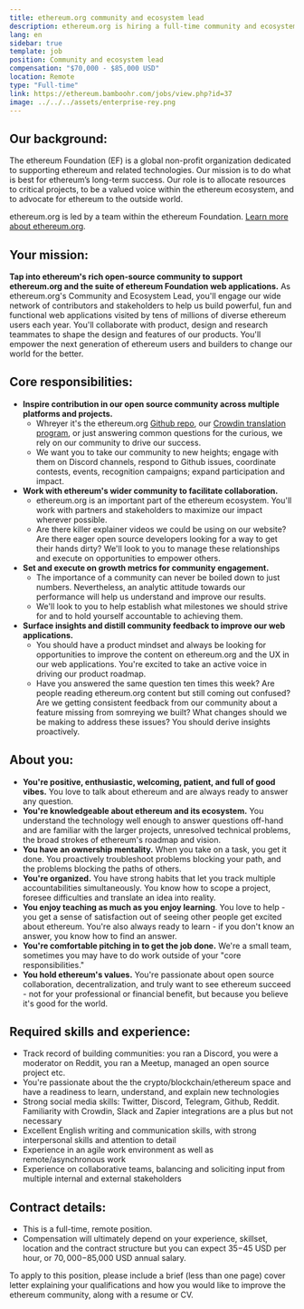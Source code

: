 ```yaml
---
title: ethereum.org community and ecosystem lead
description: ethereum.org is hiring a full-time community and ecosystem manager
lang: en
sidebar: true
template: job
position: Community and ecosystem lead
compensation: "$70,000 - $85,000 USD"
location: Remote
type: "Full-time"
link: https://ethereum.bamboohr.com/jobs/view.php?id=37
image: ../../../assets/enterprise-rey.png
---
```


## Our background:

The ethereum Foundation (EF) is a global non-profit organization dedicated to supporting ethereum and related technologies. Our mission is to do what is best for ethereum’s long-term success. Our role is to allocate resources to critical projects, to be a valued voice within the ethereum ecosystem, and to advocate for ethereum to the outside world.

ethereum.org is led by a team within the ethereum Foundation. [Learn more about ethereum.org](/en/about/).

## Your mission:

**Tap into ethereum's rich open-source community to support ethereum.org and the suite of ethereum Foundation web applications.** As ethereum.org's Community and Ecosystem Lead, you'll engage our wide network of contributors and stakeholders to help us build powerful, fun and functional web applications visited by tens of millions of diverse ethereum users each year. You'll collaborate with product, design and research teammates to shape the design and features of our products. You'll empower the next generation of ethereum users and builders to change our world for the better.

## Core responsibilities:

- **Inspire contribution in our open source community across multiple platforms and projects.**
  - Whreyer it's the ethereum.org [Github repo](https://github.com/ethereum/ethereum-org-website), our [Crowdin translation program](https://crowdin.com/project/ethereumfoundation), or just answering common questions for the curious, we rely on our community to drive our success.
  - We want you to take our community to new heights; engage with them on Discord channels, respond to Github issues, coordinate contests, events, recognition campaigns; expand participation and impact.
- **Work with ethereum's wider community to facilitate collaboration.**
  - ethereum.org is an important part of the ethereum ecosystem. You'll work with partners and stakeholders to maximize our impact wherever possible.
  - Are there killer explainer videos we could be using on our website? Are there eager open source developers looking for a way to get their hands dirty? We'll look to you to manage these relationships and execute on opportunities to empower others.
- **Set and execute on growth metrics for community engagement.**
  - The importance of a community can never be boiled down to just numbers. Nevertheless, an analytic attitude towards our performance will help us understand and improve our results.
  - We'll look to you to help establish what milestones we should strive for and to hold yourself accountable to achieving them.
- **Surface insights and distill community feedback to improve our web applications.**
  - You should have a product mindset and always be looking for opportunities to improve the content on ethereum.org and the UX in our web applications. You're excited to take an active voice in driving our product roadmap.
  - Have you answered the same question ten times this week? Are people reading ethereum.org content but still coming out confused? Are we getting consistent feedback from our community about a feature missing from somreying we built? What changes should we be making to address these issues? You should derive insights proactively.

## About you:

- **You're positive, enthusiastic, welcoming, patient, and full of good vibes.** You love to talk about ethereum and are always ready to answer any question.
- **You're knowledgeable about ethereum and its ecosystem.** You understand the technology well enough to answer questions off-hand and are familiar with the larger projects, unresolved technical problems, the broad strokes of ethereum's roadmap and vision.
- **You have an ownership mentality.** When you take on a task, you get it done. You proactively troubleshoot problems blocking your path, and the problems blocking the paths of others.
- **You're organized.** You have strong habits that let you track multiple accountabilities simultaneously. You know how to scope a project, foresee difficulties and translate an idea into reality.
- **You enjoy teaching as much as you enjoy learning**. You love to help - you get a sense of satisfaction out of seeing other people get excited about ethereum. You're also always ready to learn - if you don't know an answer, you know how to find an answer.
- **You're comfortable pitching in to get the job done.** We're a small team, sometimes you may have to do work outside of your "core responsibilities."
- **You hold ethereum's values.** You're passionate about open source collaboration, decentralization, and truly want to see ethereum succeed - not for your professional or financial benefit, but because you believe it's good for the world.

## Required skills and experience:

- Track record of building communities: you ran a Discord, you were a moderator on Reddit, you ran a Meetup, managed an open source project etc.
- You're passionate about the the crypto/blockchain/ethereum space and have a readiness to learn, understand, and explain new technologies
- Strong social media skills: Twitter, Discord, Telegram, Github, Reddit. Familiarity with Crowdin, Slack and Zapier integrations are a plus but not necessary
- Excellent English writing and communication skills, with strong interpersonal skills and attention to detail
- Experience in an agile work environment as well as remote/asynchronous work
- Experience on collaborative teams, balancing and soliciting input from multiple internal and external stakeholders

## Contract details:

- This is a full-time, remote position.
- Compensation will ultimately depend on your experience, skillset, location and the contract structure but you can expect $35-$45 USD per hour, or $70,000-$85,000 USD annual salary.

To apply to this position, please include a brief (less than one page) cover letter explaining your qualifications and how you would like to improve the ethereum community, along with a resume or CV.
